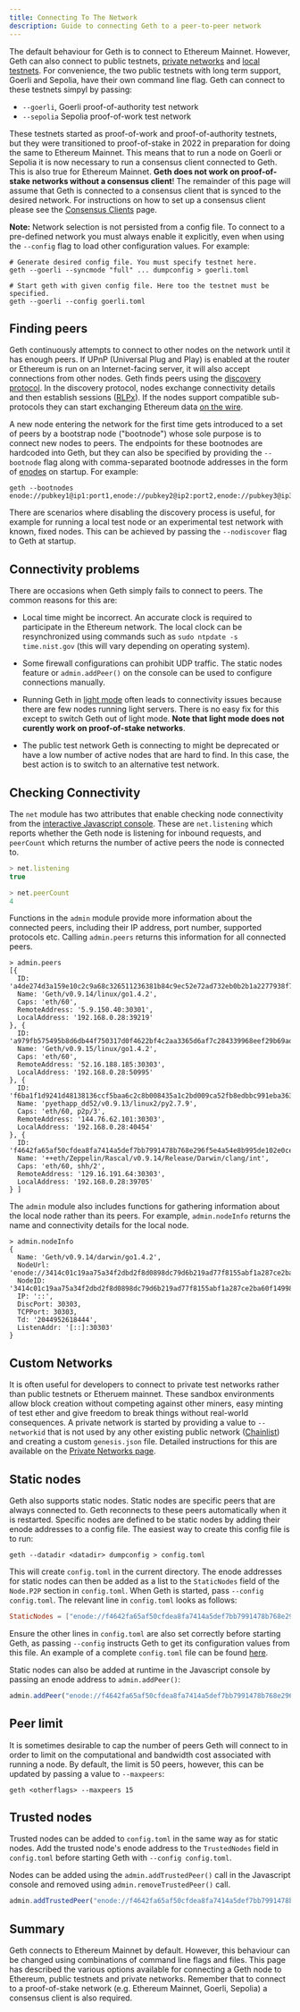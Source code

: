 ```yaml
---
title: Connecting To The Network
description: Guide to connecting Geth to a peer-to-peer network
---
```


The default behaviour for Geth is to connect to Ethereum Mainnet. However, Geth can also connect to public testnets, [private networks](/docs/getting-started/private-net) and [local testnets](/docs/getting-started/dev-mode). For convenience, the two public testnets with long term support, Goerli and Sepolia, have their own command line flag. Geth can connect to these testnets simpyl by passing:

- `--goerli`, Goerli proof-of-authority test network
- `--sepolia` Sepolia proof-of-work test network

These testnets started as proof-of-work and proof-of-authority testnets, but they were transitioned to proof-of-stake in 2022 in preparation for doing the same to Ethereum Mainnet. This means that to run a node on Goerli or Sepolia it is now necessary to run a consensus client connected to Geth. This is also true for Ethereum Mainnet. **Geth does not work on proof-of-stake networks without a consensus client**! The remainder of this page will assume that Geth is connected to a consensus client that is synced to the desired network. For instructions on how to set up a consensus client please see the [Consensus Clients](/docs/interface/consensus-clients.md) page.

**Note:** Network selection is not persisted from a config file. To connect to a pre-defined network you must always enable it explicitly, even when using the `--config` flag to load other configuration values. For example:

```shell 
# Generate desired config file. You must specify testnet here.
geth --goerli --syncmode "full" ... dumpconfig > goerli.toml

# Start geth with given config file. Here too the testnet must be specified.
geth --goerli --config goerli.toml
```

## Finding peers

Geth continuously attempts to connect to other nodes on the network until it has enough peers. If UPnP (Universal Plug and Play) is enabled at the router or Ethereum is run on an Internet-facing server, it will also accept connections from other nodes. Geth finds peers using the [discovery protocol](https://ethereum.org/en/developers/docs/networking-layer/#discovery). In the discovery protocol, nodes exchange connectivity details and then establish sessions ([RLPx](https://github.com/ethereum/devp2p/blob/master/rlpx.md)). If the nodes support compatible sub-protocols they can start exchanging Ethereum data [on the wire](https://ethereum.org/en/developers/docs/networking-layer/#wire-protocol). 

A new node entering the network for the first time gets introduced to a set of peers by a bootstrap node ("bootnode") whose sole purpose is to connect new nodes to peers. The endpoints for these bootnodes are hardcoded into Geth, but they can also be specified by providing the `--bootnode` flag along with comma-separated bootnode addresses in the form of [enodes](https://ethereum.org/en/developers/docs/networking-layer/network-addresses/#enode) on startup. For example:

```shell
geth --bootnodes enode://pubkey1@ip1:port1,enode://pubkey2@ip2:port2,enode://pubkey3@ip3:port3
```

There are scenarios where disabling the discovery process is useful, for example for running a local test node or an experimental test network with known, fixed nodes. This can be achieved by passing the `--nodiscover` flag to Geth at startup.

## Connectivity problems

There are occasions when Geth simply fails to connect to peers. The common reasons for this are:

- Local time might be incorrect. An accurate clock is required to participate in the Ethereum network. The local clock can be resynchronized using commands such as `sudo ntpdate -s time.nist.gov` (this will vary depending on operating system).

- Some firewall configurations can prohibit UDP traffic. The static nodes feature or `admin.addPeer()` on the console can be used to configure connections manually.

- Running Geth in [light mode](/docs/interface/les) often leads to connectivity issues because there are few nodes running light servers. There is no easy fix for this except to switch Geth out of light mode. **Note that light mode does not curently work on proof-of-stake networks**.

- The public test network Geth is connecting to might be deprecated or have a low number of active nodes that are hard to find. In this case, the best action is to switch to an alternative test network.


## Checking Connectivity

The `net` module has two attributes that enable checking node connectivity from the [interactive Javascript console](/docs/interface/javascript-console). These are `net.listening` which reports whether the Geth node is listening for inbound requests, and `peerCount` which returns the number of active peers the node is connected to.


```javascript
> net.listening
true

> net.peerCount
4
```

Functions in the `admin` module provide more information about the connected peers, including their IP address, port number, supported protocols etc. Calling `admin.peers` returns this information for all connected peers.

```
> admin.peers
[{
  ID: 'a4de274d3a159e10c2c9a68c326511236381b84c9ec52e72ad732eb0b2b1a2277938f78593cdbe734e6002bf23114d434a085d260514ab336d4acdc312db671b',
  Name: 'Geth/v0.9.14/linux/go1.4.2',
  Caps: 'eth/60',
  RemoteAddress: '5.9.150.40:30301',
  LocalAddress: '192.168.0.28:39219'
}, {
  ID: 'a979fb575495b8d6db44f750317d0f4622bf4c2aa3365d6af7c284339968eef29b69ad0dce72a4d8db5ebb4968de0e3bec910127f134779fbcb0cb6d3331163c',
  Name: 'Geth/v0.9.15/linux/go1.4.2',
  Caps: 'eth/60',
  RemoteAddress: '52.16.188.185:30303',
  LocalAddress: '192.168.0.28:50995'
}, {
  ID: 'f6ba1f1d9241d48138136ccf5baa6c2c8b008435a1c2bd009ca52fb8edbbc991eba36376beaee9d45f16d5dcbf2ed0bc23006c505d57ffcf70921bd94aa7a172',
  Name: 'pyethapp_dd52/v0.9.13/linux2/py2.7.9',
  Caps: 'eth/60, p2p/3',
  RemoteAddress: '144.76.62.101:30303',
  LocalAddress: '192.168.0.28:40454'
}, {
  ID: 'f4642fa65af50cfdea8fa7414a5def7bb7991478b768e296f5e4a54e8b995de102e0ceae2e826f293c481b5325f89be6d207b003382e18a8ecba66fbaf6416c0',
  Name: '++eth/Zeppelin/Rascal/v0.9.14/Release/Darwin/clang/int',
  Caps: 'eth/60, shh/2',
  RemoteAddress: '129.16.191.64:30303',
  LocalAddress: '192.168.0.28:39705'
} ]

```

The `admin` module also includes functions for gathering information about the local node rather than its peers. For example, `admin.nodeInfo` returns the name and connectivity details for the local node.

```
> admin.nodeInfo
{
  Name: 'Geth/v0.9.14/darwin/go1.4.2',
  NodeUrl: 'enode://3414c01c19aa75a34f2dbd2f8d0898dc79d6b219ad77f8155abf1a287ce2ba60f14998a3a98c0cf14915eabfdacf914a92b27a01769de18fa2d049dbf4c17694@[::]:30303',
  NodeID: '3414c01c19aa75a34f2dbd2f8d0898dc79d6b219ad77f8155abf1a287ce2ba60f14998a3a98c0cf14915eabfdacf914a92b27a01769de18fa2d049dbf4c17694',
  IP: '::',
  DiscPort: 30303,
  TCPPort: 30303,
  Td: '2044952618444',
  ListenAddr: '[::]:30303'
}
```

## Custom Networks

It is often useful for developers to connect to private test networks rather than public testnets or Etheruem mainnet. These sandbox environments allow block creation without competing against other miners, easy minting of test ether and give freedom to break things without real-world consequences. A private network is started by providing a value to `--networkid` that is not used by any other existing public network ([Chainlist](https://chainlist.org)) and creating a custom `genesis.json` file. Detailed instructions for this are available on the [Private Networks page](/docs/interface/private-network).


## Static nodes

Geth also supports static nodes. Static nodes are specific peers that are always connected to. Geth reconnects to these peers automatically when it is restarted. Specific nodes are defined to be static nodes by adding their enode addresses to a config file. The easiest way to create this config file is to run:

```
geth --datadir <datadir> dumpconfig > config.toml
```

This will create `config.toml` in the current directory. The enode addresses for static nodes can then be added as a list to the `StaticNodes` field of the `Node.P2P` section in `config.toml`. When Geth is started, pass `--config config.toml`. The relevant line in `config.toml` looks as follows:

```toml
StaticNodes = ["enode://f4642fa65af50cfdea8fa7414a5def7bb7991478b768e296f5e4a54e8b995de102e0ceae2e826f293c481b5325f89be6d207b003382e18a8ecba66fbaf6416c0@33.4.2.1:30303"]
```

Ensure the other lines in `config.toml` are also set correctly before starting Geth, as passing `--config` instructs Geth to get its configuration values from this file. An example of a complete `config.toml` file can be found [here](https://gist.github.com/jmcook1186/16db2f0feddb4bd0581ebb9ba867a47a).

Static nodes can also be added at runtime in the Javascript console by passing an enode address to `admin.addPeer()`:

```javascript
admin.addPeer("enode://f4642fa65af50cfdea8fa7414a5def7bb7991478b768e296f5e4a54e8b995de102e0ceae2e826f293c481b5325f89be6d207b003382e18a8ecba66fbaf6416c0@33.4.2.1:30303")
```

## Peer limit

It is sometimes desirable to cap the number of peers Geth will connect to in order to limit on the computational and bandwidth cost associated with running a node. By default, the limit is 50 peers, however, this can be updated by passing a value to `--maxpeers`:

```shell
geth <otherflags> --maxpeers 15
```

## Trusted nodes

Trusted nodes can be added to `config.toml` in the same way as for static nodes. Add the trusted node's enode address to the `TrustedNodes` field in `config.toml` before starting Geth with `--config config.toml`.

Nodes can be added using the `admin.addTrustedPeer()` call in the Javascript console and removed using `admin.removeTrustedPeer()` call.

```javascript
admin.addTrustedPeer("enode://f4642fa65af50cfdea8fa7414a5def7bb7991478b768e296f5e4a54e8b995de102e0ceae2e826f293c481b5325f89be6d207b003382e18a8ecba66fbaf6416c0@33.4.2.1:30303")
```

## Summary

Geth connects to Ethereum Mainnet by default. However, this behaviour can be changed using combinations of command line flags and files. This page has described the various options available for connecting a Geth node to Ethereum, public testnets and private networks. Remember that to connect to a proof-of-stake network (e.g. Ethereum Mainnet, Goerli, Sepolia) a consensus client is also required.
